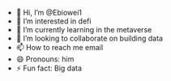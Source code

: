 - 👋 Hi, I’m @Ebiowei1
- 👀 I’m interested in defi
- 🌱 I’m currently learning in the metaverse
- 💞️ I’m looking to collaborate on building data 
- 📫 How to reach me email
- 😄 Pronouns: him
- ⚡ Fun fact: Big data

<!---
Ebiowei1/Ebiowei1 is a ✨ special ✨ repository because its `README.md` (this file) appears on your GitHub profile.
You can click the Preview link to take a look at your changes.
--->
